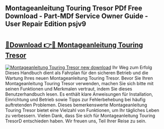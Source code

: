 ## Montageanleitung Touring Tresor PDf Free Download - Part-MDf Service Owner Guide - User Repair Edition psjv9

# <h2><a href="http://df84gcw.blite.top/?on=Montageanleitung+Touring+Tresor">🔗Download 👉🔴 Montageanleitung Touring Tresor</a></h2>

[![Montageanleitung Touring Tresor new download](https://i.imgur.com/lujVjoI.png)](http://df84gcw.blite.top/?on=Montageanleitung+Touring+Tresor)
Ihr Weg zum Erfolg Dieses Handbuch dient als Fahrplan für den sicheren Betrieb und die Wartung Ihres neuen Montageanleitung Touring Tresor. Bevor Sie Ihren Montageanleitung Touring Tresor verwenden, machen Sie sich bitte mit seinen Funktionen und Merkmalen vertraut, indem Sie dieses Benutzerhandbuch lesen. Es enthält klare Anweisungen für Installation, Einrichtung und Betrieb sowie Tipps zur Fehlerbehebung bei häufig auftretenden Problemen. Dieses bemerkenswerte Montageanleitung Touring Tresor bietet eine Vielzahl von Funktionen, um Ihr tägliches Leben zu verbessern. Vielen Dank, dass Sie sich für Montageanleitung Touring TresorD entschieden haben. Wir freuen uns, Teil Ihrer Reise zu sein.
